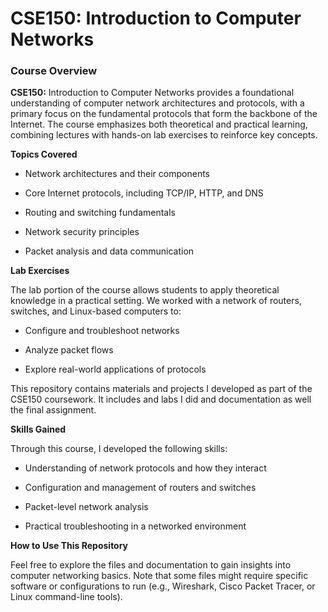 <h1>CSE150: Introduction to Computer Networks</h1>

<h3>Course Overview</h2
                     
**CSE150:** Introduction to Computer Networks provides a foundational understanding of computer network architectures and protocols, with a primary focus on the fundamental protocols that form the backbone of the Internet. 
The course emphasizes both theoretical and practical learning, combining lectures with hands-on lab exercises to reinforce key concepts.

**Topics Covered**
- Network architectures and their components

- Core Internet protocols, including TCP/IP, HTTP, and DNS

- Routing and switching fundamentals

- Network security principles

- Packet analysis and data communication

**Lab Exercises**

The lab portion of the course allows students to apply theoretical knowledge in a practical setting. We worked with a network of routers, switches, and Linux-based computers to:

- Configure and troubleshoot networks

- Analyze packet flows

- Explore real-world applications of protocols

This repository contains materials and projects I developed as part of the CSE150 coursework. It includes and labs I did and documentation as well the final assignment. 

**Skills Gained**

Through this course, I developed the following skills:

- Understanding of network protocols and how they interact

- Configuration and management of routers and switches

- Packet-level network analysis

- Practical troubleshooting in a networked environment

**How to Use This Repository**

Feel free to explore the files and documentation to gain insights into computer networking basics. Note that some files might require specific software or configurations to run (e.g., Wireshark, Cisco Packet Tracer, or Linux command-line tools).
